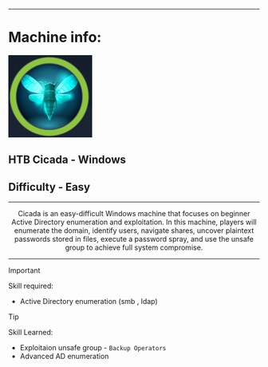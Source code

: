 
---

# Machine info:

![logo](./screenshots/cicada_icon.png)

## HTB Cicada - Windows

## Difficulty - Easy

---

<p align="center">
Cicada is an easy-difficult Windows machine that focuses on beginner Active Directory enumeration and exploitation.
In this machine, players will enumerate the domain, identify users, navigate shares, uncover plaintext passwords stored
in files, execute a password spray, and use the unsafe group to achieve full system compromise.
</p>

---

> [!IMPORTANT]
> Skill required:

- Active Directory enumeration (smb , ldap)

> [!TIP]
> Skill Learned:

- Exploitaion unsafe group - `Backup Operators`
- Advanced AD enumeration
